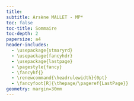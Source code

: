 ```yaml
---
title:
subtitle: Arsène MALLET - MP*
toc: false
toc-title: Sommaire
toc-depth: 2
papersize: a4
header-includes:
  - \usepackage{stmaryrd}
  - \usepackage{fancyhdr}
  - \usepackage{lastpage}
  - \pagestyle{fancy}
  - \fancyhf{}
  - \renewcommand{\headrulewidth}{0pt}
  - \fancyfoot[R]{\thepage/\pageref{LastPage}}
geometry: margin=30mm
---
```

